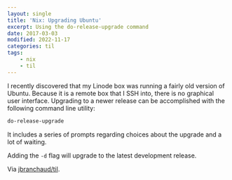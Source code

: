```yaml
---
layout: single
title: 'Nix: Upgrading Ubuntu'
excerpt: Using the do-release-upgrade command
date: 2017-03-03
modified: 2022-11-17
categories: til
tags:
    - nix
    - til
---
```


I recently discovered that my Linode box was running a fairly old version of
Ubuntu. Because it is a remote box that I SSH into, there is no graphical
user interface. Upgrading to a newer release can be accomplished with the
following command line utility:

```bash
do-release-upgrade
```

It includes a series of prompts regarding choices about the upgrade and a
lot of waiting.

Adding the `-d` flag will upgrade to the latest development release.

Via [jbranchaud/til](https://github.com/jbranchaud/til).
